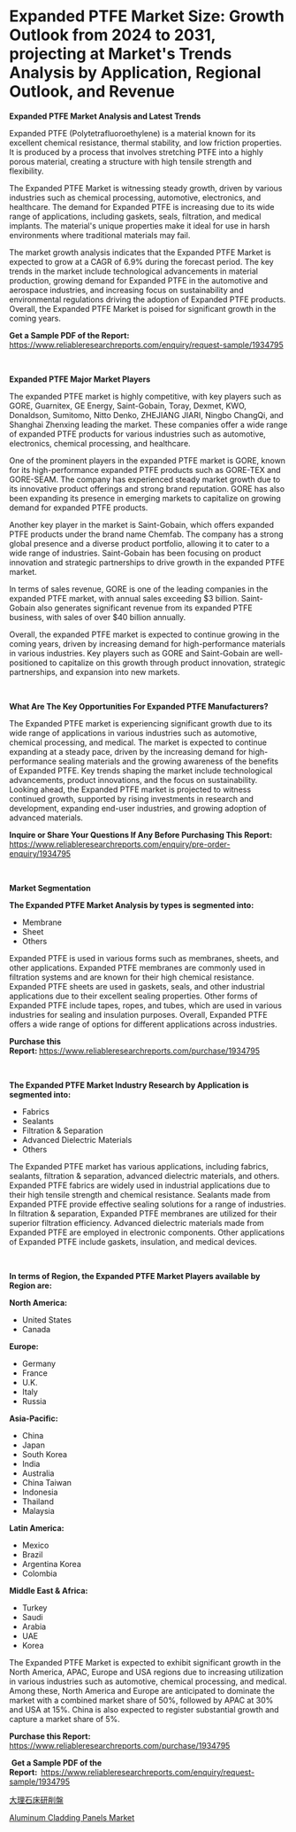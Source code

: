 <p><h1>Expanded PTFE Market Size: Growth Outlook from 2024 to 2031, projecting at Market's Trends Analysis by Application, Regional Outlook, and Revenue</h1></p><p><strong>Expanded PTFE Market Analysis and Latest Trends</strong></p>
<p><p>Expanded PTFE (Polytetrafluoroethylene) is a material known for its excellent chemical resistance, thermal stability, and low friction properties. It is produced by a process that involves stretching PTFE into a highly porous material, creating a structure with high tensile strength and flexibility.</p><p>The Expanded PTFE Market is witnessing steady growth, driven by various industries such as chemical processing, automotive, electronics, and healthcare. The demand for Expanded PTFE is increasing due to its wide range of applications, including gaskets, seals, filtration, and medical implants. The material's unique properties make it ideal for use in harsh environments where traditional materials may fail.</p><p>The market growth analysis indicates that the Expanded PTFE Market is expected to grow at a CAGR of 6.9% during the forecast period. The key trends in the market include technological advancements in material production, growing demand for Expanded PTFE in the automotive and aerospace industries, and increasing focus on sustainability and environmental regulations driving the adoption of Expanded PTFE products. Overall, the Expanded PTFE Market is poised for significant growth in the coming years.</p></p>
<p><strong>Get a Sample PDF of the Report:&nbsp;</strong> <a href="https://www.reliableresearchreports.com/enquiry/request-sample/1934795">https://www.reliableresearchreports.com/enquiry/request-sample/1934795</a></p>
<p>&nbsp;</p>
<p><strong>Expanded PTFE Major Market Players</strong></p>
<p><p>The expanded PTFE market is highly competitive, with key players such as GORE, Guarnitex, GE Energy, Saint-Gobain, Toray, Dexmet, KWO, Donaldson, Sumitomo, Nitto Denko, ZHEJIANG JIARI, Ningbo ChangQi, and Shanghai Zhenxing leading the market. These companies offer a wide range of expanded PTFE products for various industries such as automotive, electronics, chemical processing, and healthcare.</p><p>One of the prominent players in the expanded PTFE market is GORE, known for its high-performance expanded PTFE products such as GORE-TEX and GORE-SEAM. The company has experienced steady market growth due to its innovative product offerings and strong brand reputation. GORE has also been expanding its presence in emerging markets to capitalize on growing demand for expanded PTFE products.</p><p>Another key player in the market is Saint-Gobain, which offers expanded PTFE products under the brand name Chemfab. The company has a strong global presence and a diverse product portfolio, allowing it to cater to a wide range of industries. Saint-Gobain has been focusing on product innovation and strategic partnerships to drive growth in the expanded PTFE market.</p><p>In terms of sales revenue, GORE is one of the leading companies in the expanded PTFE market, with annual sales exceeding $3 billion. Saint-Gobain also generates significant revenue from its expanded PTFE business, with sales of over $40 billion annually.</p><p>Overall, the expanded PTFE market is expected to continue growing in the coming years, driven by increasing demand for high-performance materials in various industries. Key players such as GORE and Saint-Gobain are well-positioned to capitalize on this growth through product innovation, strategic partnerships, and expansion into new markets.</p></p>
<p>&nbsp;</p>
<p><strong>What Are The Key Opportunities For Expanded PTFE Manufacturers?</strong></p>
<p><p>The Expanded PTFE market is experiencing significant growth due to its wide range of applications in various industries such as automotive, chemical processing, and medical. The market is expected to continue expanding at a steady pace, driven by the increasing demand for high-performance sealing materials and the growing awareness of the benefits of Expanded PTFE. Key trends shaping the market include technological advancements, product innovations, and the focus on sustainability. Looking ahead, the Expanded PTFE market is projected to witness continued growth, supported by rising investments in research and development, expanding end-user industries, and growing adoption of advanced materials.</p></p>
<p><strong>Inquire or Share Your Questions If Any Before Purchasing This Report:</strong> <a href="https://www.reliableresearchreports.com/enquiry/pre-order-enquiry/1934795">https://www.reliableresearchreports.com/enquiry/pre-order-enquiry/1934795</a></p>
<p>&nbsp;</p>
<p><strong>Market Segmentation</strong></p>
<p><strong>The Expanded PTFE Market Analysis by types is segmented into:</strong></p>
<p><ul><li>Membrane</li><li>Sheet</li><li>Others</li></ul></p>
<p><p>Expanded PTFE is used in various forms such as membranes, sheets, and other applications. Expanded PTFE membranes are commonly used in filtration systems and are known for their high chemical resistance. Expanded PTFE sheets are used in gaskets, seals, and other industrial applications due to their excellent sealing properties. Other forms of Expanded PTFE include tapes, ropes, and tubes, which are used in various industries for sealing and insulation purposes. Overall, Expanded PTFE offers a wide range of options for different applications across industries.</p></p>
<p><strong>Purchase this Report:&nbsp;</strong><a href="https://www.reliableresearchreports.com/purchase/1934795">https://www.reliableresearchreports.com/purchase/1934795</a></p>
<p>&nbsp;</p>
<p><strong>The Expanded PTFE Market Industry Research by Application is segmented into:</strong></p>
<p><ul><li>Fabrics</li><li>Sealants</li><li>Filtration & Separation</li><li>Advanced Dielectric Materials</li><li>Others</li></ul></p>
<p><p>The Expanded PTFE market has various applications, including fabrics, sealants, filtration & separation, advanced dielectric materials, and others. Expanded PTFE fabrics are widely used in industrial applications due to their high tensile strength and chemical resistance. Sealants made from Expanded PTFE provide effective sealing solutions for a range of industries. In filtration & separation, Expanded PTFE membranes are utilized for their superior filtration efficiency. Advanced dielectric materials made from Expanded PTFE are employed in electronic components. Other applications of Expanded PTFE include gaskets, insulation, and medical devices.</p></p>
<p>&nbsp;</p>
<p><strong>In terms of Region, the Expanded PTFE Market Players available by Region are:</strong></p>
<p>
    <p> <strong> North America: </strong>
        <ul>
            <li>United States</li>
            <li>Canada</li>
        </ul>
        </p> 
    <p> <strong> Europe: </strong>
        <ul>
            <li>Germany</li>
            <li>France</li>
            <li>U.K.</li>
            <li>Italy</li>
            <li>Russia</li>
        </ul>
        </p> 
    <p> <strong> Asia-Pacific: </strong>
        <ul>
            <li>China</li>
            <li>Japan</li>
            <li>South Korea</li>
            <li>India</li>
            <li>Australia</li>
            <li>China Taiwan</li>
            <li>Indonesia</li>
            <li>Thailand</li>
            <li>Malaysia</li>
        </ul>
        </p> 
    <p> <strong> Latin America: </strong>
        <ul>
            <li>Mexico</li>
            <li>Brazil</li>
            <li>Argentina Korea</li>
            <li>Colombia</li>
        </ul>
        </p> 
    <p> <strong> Middle East & Africa: </strong>
        <ul>
            <li>Turkey</li>
            <li>Saudi</li>
            <li>Arabia</li>
            <li>UAE</li>
            <li>Korea</li>
        </ul>
    </p>
    </p>
<p><p>The Expanded PTFE Market is expected to exhibit significant growth in the North America, APAC, Europe and USA regions due to increasing utilization in various industries such as automotive, chemical processing, and medical. Among these, North America and Europe are anticipated to dominate the market with a combined market share of 50%, followed by APAC at 30% and USA at 15%. China is also expected to register substantial growth and capture a market share of 5%.</p></p>
<p><strong>Purchase this Report: </strong><a href="https://www.reliableresearchreports.com/purchase/1934795">https://www.reliableresearchreports.com/purchase/1934795</a></p>
<p>&nbsp;<strong>Get a Sample PDF of the Report:&nbsp;&nbsp;</strong><a href="https://www.reliableresearchreports.com/enquiry/request-sample/1934795">https://www.reliableresearchreports.com/enquiry/request-sample/1934795</a></p>
<p><strong></strong></p>
<p><p><a href="https://github.com/mohamedbakry57/Market-Research-Report-List-2/blob/main/6192401193025.md">大理石床研削盤</a></p><p><a href="https://github.com/JameTravis/Market-Research-Report-List-4/blob/main/aluminum-cladding-panels-market.md">Aluminum Cladding Panels Market</a></p></p>